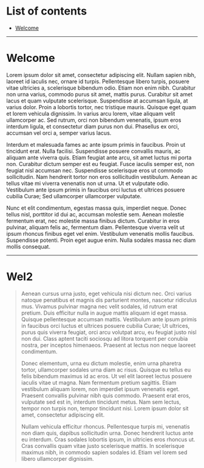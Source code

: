 <script src="https://ajax.googleapis.com/ajax/libs/jquery/3.3.1/jquery.min.js"></script>
<script>
 $(document).bind('scroll',function(e){
    $('h1').each(function(){
        if (
           $(this).offset().top < window.pageYOffset + 10
//begins before top
        && $(this).offset().top + $(this).height() > window.pageYOffset + 10
//but ends in visible area
//+ 10 allows you to change hash before it hits the top border
        ) {
            window.location.hash = $(this).attr('id');
        }
    });
});
</script>


# List of contents
- [Welcome](#welcome)

---

# Welcome

Lorem ipsum dolor sit amet, consectetur adipiscing elit. Nullam sapien nibh, laoreet id iaculis nec, ornare id turpis. Pellentesque libero turpis, posuere vitae ultricies a, scelerisque bibendum odio. Etiam non enim nibh. Curabitur non urna varius, commodo purus sit amet, mattis purus. Curabitur sit amet lacus et quam vulputate scelerisque. Suspendisse at accumsan ligula, at varius dolor. Proin a lobortis tortor, nec tristique mauris. Quisque eget quam et lorem vehicula dignissim. In varius arcu lorem, vitae aliquam velit ullamcorper ac. Sed rutrum, orci non bibendum venenatis, ipsum eros interdum ligula, et consectetur diam purus non dui. Phasellus ex orci, accumsan vel orci a, semper varius lacus.

Interdum et malesuada fames ac ante ipsum primis in faucibus. Proin ut tincidunt erat. Nulla facilisi. Suspendisse posuere convallis mauris, ac aliquam ante viverra quis. Etiam feugiat ante arcu, sit amet luctus mi porta non. Curabitur dictum semper est eu feugiat. Fusce iaculis semper est, non feugiat nisl accumsan nec. Suspendisse scelerisque eros ut commodo sollicitudin. Nam hendrerit tortor non eros sollicitudin vestibulum. Aenean ac tellus vitae mi viverra venenatis non ut urna. Ut et vulputate odio. Vestibulum ante ipsum primis in faucibus orci luctus et ultrices posuere cubilia Curae; Sed ullamcorper ullamcorper vulputate.

Nunc et elit condimentum, egestas massa quis, imperdiet neque. Donec tellus nisl, porttitor id dui ac, accumsan molestie sem. Aenean molestie fermentum erat, nec molestie massa finibus dictum. Curabitur in eros pulvinar, aliquam felis ac, fermentum diam. Pellentesque viverra velit ut ipsum rhoncus finibus eget vel enim. Vestibulum venenatis mollis faucibus. Suspendisse potenti. Proin eget augue enim. Nulla sodales massa nec diam mollis consequat.

---

# Wel2

> Aenean cursus urna justo, eget vehicula nisi dictum nec. Orci varius natoque penatibus et magnis dis parturient montes, nascetur ridiculus mus. Vivamus pulvinar magna nec velit sodales, id rutrum erat pretium. Duis efficitur nulla in augue mattis aliquam id eget massa. Quisque pellentesque accumsan mattis. Vestibulum ante ipsum primis in faucibus orci luctus et ultrices posuere cubilia Curae; Ut ultrices, purus quis viverra feugiat, orci arcu volutpat arcu, eu feugiat justo nisl non dui. Class aptent taciti sociosqu ad litora torquent per conubia nostra, per inceptos himenaeos. Praesent at lectus non neque laoreet condimentum.
> 
> Donec elementum, urna eu dictum molestie, enim urna pharetra tortor, ullamcorper sodales urna diam ac risus. Quisque eu tellus eu felis bibendum maximus id ac eros. Ut vel elit laoreet lectus posuere iaculis vitae ut magna. Nam fermentum pretium sagittis. Etiam vestibulum aliquam lorem, non imperdiet ipsum venenatis eget. Praesent convallis pulvinar nibh quis commodo. Praesent erat eros, vulputate sed est in, interdum tincidunt metus. Nam sem lectus, tempor non turpis non, tempor tincidunt nisi. Lorem ipsum dolor sit amet, consectetur adipiscing elit.
> 
> Nullam vehicula efficitur rhoncus. Pellentesque turpis mi, venenatis non diam quis, dapibus sollicitudin urna. Donec hendrerit luctus ante eu interdum. Cras sodales lobortis ipsum, in ultricies eros rhoncus ut. Cras convallis quam vitae justo scelerisque mattis. In scelerisque maximus nibh, in commodo sapien sodales id. Etiam vel lorem sed libero ullamcorper dignissim.
